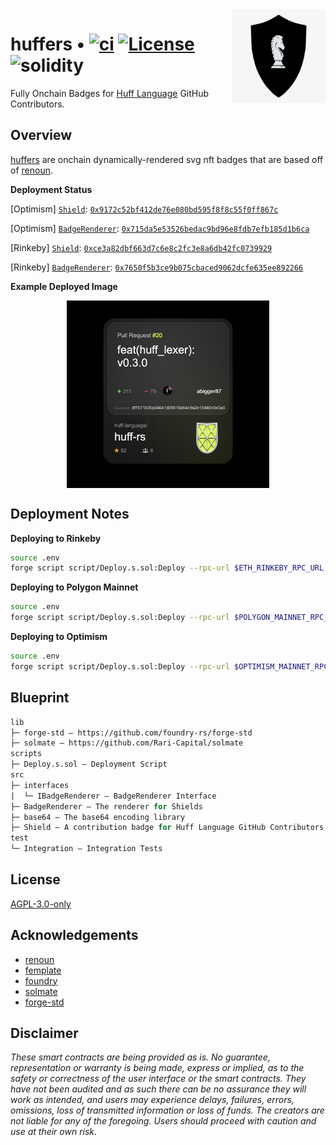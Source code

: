 <img align="right" width="150" height="150" top="100" src="./assets/shield.png">

# huffers • [![ci](https://github.com/huff-language/huffers/actions/workflows/ci.yml/badge.svg)](https://github.com/huff-language/huffers/actions/workflows/ci.yml) [![License](https://img.shields.io/badge/License-Apache_3.0-blue.svg)](https://opensource.org/licenses/Apache-3.0) ![solidity](https://img.shields.io/badge/solidity-^0.8.15-lightgrey)

Fully Onchain Badges for [Huff Language](https://huff.sh) GitHub Contributors.


## Overview

[huffers](https://github.com/huff-language/huffers) are onchain dynamically-rendered svg nft badges that are based off of [renoun](https://github.com/Jon-Becker/renoun).

**Deployment Status**

[Optimism] [`Shield`](./src/Shield.sol): [`0x9172c52bf412de76e080bd595f8f8c55f0ff867c`](https://optimistic.etherscan.io/address/0x9172c52bf412de76e080bd595f8f8c55f0ff867c)

[Optimism] [`BadgeRenderer`](./src/BadgeRenderer.sol): [`0x715da5e53526bedac9bd96e8fdb7efb185d1b6ca`](https://optimistic.etherscan.io/address/0x715da5e53526bedac9bd96e8fdb7efb185d1b6ca)


[Rinkeby] [`Shield`](./src/Shield.sol): [`0xce3a82dbf663d7c6e8c2fc3e8a6db42fc0739929`](https://rinkeby.etherscan.io/address/0xce3a82dbf663d7c6e8c2fc3e8a6db42fc0739929)

[Rinkeby] [`BadgeRenderer`](./src/BadgeRenderer.sol): [`0x7650f5b3ce9b075cbaced9062dcfe635ee892266`](https://rinkeby.etherscan.io/address/0x7650f5b3ce9b075cbaced9062dcfe635ee892266)


**Example Deployed Image**

<p align="center">
<img height="300px" style="display: block; margin: 0 auto" src="./assets/example.png">
</p>


## Deployment Notes

**Deploying to Rinkeby**
```bash
source .env
forge script script/Deploy.s.sol:Deploy --rpc-url $ETH_RINKEBY_RPC_URL  --private-key $DEPLOYER_PRIVATE_KEY --broadcast --verify --etherscan-api-key $ETHERSCAN_API_KEY -vvvv
```

**Deploying to Polygon Mainnet**
```bash
source .env
forge script script/Deploy.s.sol:Deploy --rpc-url $POLYGON_MAINNET_RPC_URL  --private-key $DEPLOYER_PRIVATE_KEY --broadcast --verify --etherscan-api-key $ETHERSCAN_API_KEY -vvvv
```

**Deploying to Optimism**
```bash
source .env
forge script script/Deploy.s.sol:Deploy --rpc-url $OPTIMISM_MAINNET_RPC_URL  --private-key $DEPLOYER_PRIVATE_KEY --broadcast --verify --etherscan-api-key $ETHERSCAN_API_KEY -vvvv
```


## Blueprint

```ml
lib
├─ forge-std — https://github.com/foundry-rs/forge-std
├─ solmate — https://github.com/Rari-Capital/solmate
scripts
├─ Deploy.s.sol — Deployment Script
src
├─ interfaces
|  └─ IBadgeRenderer — BadgeRenderer Interface
├─ BadgeRenderer — The renderer for Shields
├─ base64 — The base64 encoding library
├─ Shield — A contribution badge for Huff Language GitHub Contributors
test
└─ Integration — Integration Tests
```


## License

[AGPL-3.0-only](https://github.com/huff-language/huffers/blob/master/LICENSE)


## Acknowledgements

- [renoun](https://github.com/Jon-Becker/renoun)
- [femplate](https://github.com/abigger87/femplate)
- [foundry](https://github.com/foundry-rs/foundry)
- [solmate](https://github.com/Rari-Capital/solmate)
- [forge-std](https://github.com/brockelmore/forge-std)


## Disclaimer

_These smart contracts are being provided as is. No guarantee, representation or warranty is being made, express or implied, as to the safety or correctness of the user interface or the smart contracts. They have not been audited and as such there can be no assurance they will work as intended, and users may experience delays, failures, errors, omissions, loss of transmitted information or loss of funds. The creators are not liable for any of the foregoing. Users should proceed with caution and use at their own risk._
